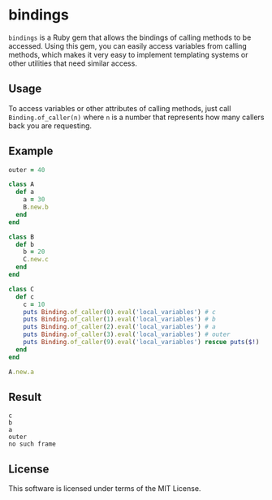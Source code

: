 # bindings

```bindings``` is a Ruby gem that allows the bindings of calling methods to be accessed. Using this gem, you can easily access variables from calling methods, which makes it very easy to implement templating systems or other utilities that need similar access.

## Usage

To access variables or other attributes of calling methods, just call ```Binding.of_caller(n)``` where ```n``` is a number that represents how many callers back you are requesting.

## Example

```ruby
outer = 40

class A
  def a
    a = 30
    B.new.b
  end
end

class B
  def b
    b = 20
    C.new.c
  end
end

class C
  def c
    c = 10
    puts Binding.of_caller(0).eval('local_variables') # c
    puts Binding.of_caller(1).eval('local_variables') # b
    puts Binding.of_caller(2).eval('local_variables') # a
    puts Binding.of_caller(3).eval('local_variables') # outer
    puts Binding.of_caller(9).eval('local_variables') rescue puts($!)
  end
end

A.new.a
```

## Result

```
c
b
a
outer
no such frame
```

## License

This software is licensed under terms of the MIT License.

